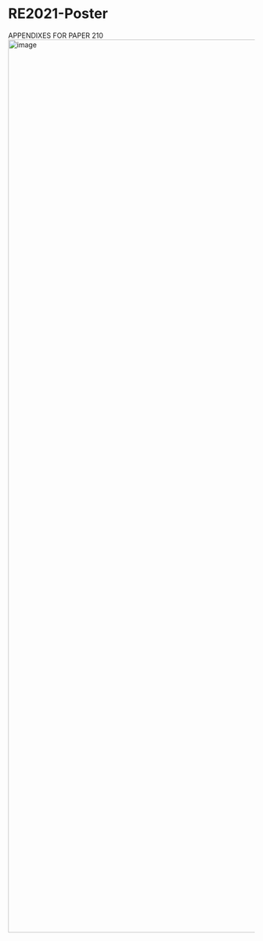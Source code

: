 # RE2021-Poster
APPENDIXES FOR PAPER 210
<img width="1819" alt="image" src="https://user-images.githubusercontent.com/28624609/155973577-aac3390a-ebb8-4849-ab26-1b0d3b7d7764.png">
